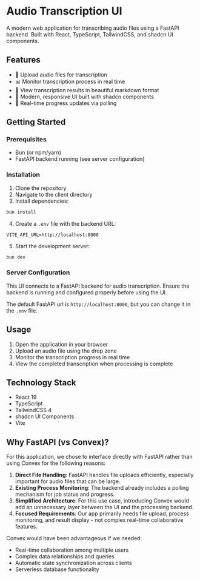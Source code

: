 # Audio Transcription UI

A modern web application for transcribing audio files using a FastAPI backend. Built with React, TypeScript, TailwindCSS, and shadcn UI components.

## Features

- 🎤 Upload audio files for transcription
- 📊 Monitor transcription process in real time
- 📝 View transcription results in beautiful markdown format
- 🚀 Modern, responsive UI built with shadcn components
- 🔄 Real-time progress updates via polling

## Getting Started

### Prerequisites

- Bun (or npm/yarn)
- FastAPI backend running (see server configuration)

### Installation

1. Clone the repository
2. Navigate to the client directory
3. Install dependencies:

```bash
bun install
```

4. Create a `.env` file with the backend URL:

```
VITE_API_URL=http://localhost:8000
```

5. Start the development server:

```bash
bun dev
```

### Server Configuration

This UI connects to a FastAPI backend for audio transcription. Ensure the backend is running and configured properly before using the UI.

The default FastAPI url is `http://localhost:8000`, but you can change it in the `.env` file.

## Usage

1. Open the application in your browser
2. Upload an audio file using the drop zone
3. Monitor the transcription progress in real time
4. View the completed transcription when processing is complete

## Technology Stack

- React 19
- TypeScript
- TailwindCSS 4
- shadcn UI Components
- Vite

## Why FastAPI (vs Convex)?

For this application, we chose to interface directly with FastAPI rather than using Convex for the following reasons:

1. **Direct File Handling**: FastAPI handles file uploads efficiently, especially important for audio files that can be large.
2. **Existing Process Monitoring**: The backend already includes a polling mechanism for job status and progress.
3. **Simplified Architecture**: For this use case, introducing Convex would add an unnecessary layer between the UI and the processing backend.
4. **Focused Requirements**: Our app primarily needs file upload, process monitoring, and result display - not complex real-time collaborative features.

Convex would have been advantageous if we needed:
- Real-time collaboration among multiple users
- Complex data relationships and queries
- Automatic state synchronization across clients
- Serverless database functionality
